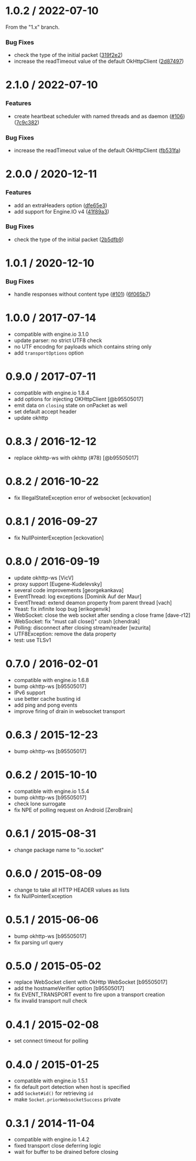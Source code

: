 
1.0.2 / 2022-07-10
==================

From the "1.x" branch.

### Bug Fixes

* check the type of the initial packet ([319f2e2](https://github.com/socketio/engine.io-client-java/commit/319f2e21bedced2866790671b3ae9ae7b0fabb82))
* increase the readTimeout value of the default OkHttpClient ([2d87497](https://github.com/socketio/engine.io-client-java/commit/2d874971c2428a7a444b3a33afe66aedcdce3a96))



2.1.0 / 2022-07-10
==================

### Features

* create heartbeat scheduler with named threads and as daemon ([#106](https://github.com/socketio/engine.io-client-java/issues/106)) ([7c9c382](https://github.com/socketio/engine.io-client-java/commit/7c9c382505f7411544add5a68fa326df3b82d2c1))

### Bug Fixes

* increase the readTimeout value of the default OkHttpClient ([fb531fa](https://github.com/socketio/engine.io-client-java/commit/fb531fab30968a4b65a402c81f37e92dd5671f33))



2.0.0 / 2020-12-11
==================

### Features

* add an extraHeaders option ([dfe65e3](https://github.com/socketio/engine.io-client-java/commit/dfe65e3b3b5eab4c3fddb9dfbf53d684fe461043))
* add support for Engine.IO v4 ([41f89a3](https://github.com/socketio/engine.io-client-java/commit/41f89a38b7594f54ee9906bc91051874a60b690d))

### Bug Fixes

* check the type of the initial packet ([2b5dfb9](https://github.com/socketio/engine.io-client-java/commit/2b5dfb99f8f865362ddc0a17f52e8b70269d7572))


1.0.1 / 2020-12-10
==================

### Bug Fixes

* handle responses without content type ([#101](https://github.com/socketio/engine.io-client-java/issues/101)) ([6f065b7](https://github.com/socketio/engine.io-client-java/commit/6f065b7a62603730979d43cec71af0046ca4ab7c))

1.0.0 / 2017-07-14
==================

* compatible with engine.io 3.1.0
* update parser: no strict UTF8 check
* no UTF encodng for payloads which contains string only
* add `transportOptions` option

0.9.0 / 2017-07-11
==================

* compatible with engine.io 1.8.4
* add options for injecting OKHttpClient [@b95505017]
* emit data on `closing` state on onPacket as well
* set default accept header
* update okhttp

0.8.3 / 2016-12-12
==================

* replace okhttp-ws with okhttp (#78) [@b95505017]

0.8.2 / 2016-10-22
==================

* fix IllegalStateException error of websocket [eckovation]

0.8.1 / 2016-09-27
==================

* fix NullPointerException [eckovation]

0.8.0 / 2016-09-19
==================

* update okhttp-ws [VicV]
* proxy support [Eugene-Kudelevsky]
* several code improvements [georgekankava]
* EventThread: log exceptions [Dominik Auf der Maur]
* EventThread: extend deamon property from parent thread [vach]
* Yeast: fix infinite loop bug [erikogenvik]
* WebSocket: close the web socket after sending a close frame [dave-r12]
* WebSocket: fix "must call close()" crash [chendrak]
* Polling: disconnect after closing stream/reader [wzurita]
* UTF8Exception: remove the data property
* test: use TLSv1

0.7.0 / 2016-02-01
==================

* compatible with engine.io 1.6.8
* bump okhttp-ws [b95505017]
* IPv6 support
* use better cache busting id
* add ping and pong events
* improve firing of drain in websocket transport

0.6.3 / 2015-12-23
==================

* bump okhttp-ws [b95505017]

0.6.2 / 2015-10-10
==================

* compatible with engine.io 1.5.4
* bump okhttp-ws [b95505017]
* check lone surrogate
* fix NPE of polling request on Android [ZeroBrain]

0.6.1 / 2015-08-31
==================

* change package name to "io.socket"

0.6.0 / 2015-08-09
==================

* change to take all HTTP HEADER values as lists
* fix NullPointerException

0.5.1 / 2015-06-06
==================

* bump okhttp-ws [b95505017]
* fix parsing url query

0.5.0 / 2015-05-02
==================

* replace WebSocket client with OkHttp WebSocket [b95505017]
* add the hostnameVerifier option [b95505017]
* fix EVENT_TRANSPORT event to fire upon a transport creation
* fix invalid transport null check

0.4.1 / 2015-02-08
==================

* set connect timeout for polling

0.4.0 / 2015-01-25
==================

* compatible with engine.io 1.5.1
* fix default port detection when host is specified
* add `Socket#id()` for retrieving `id`
* make `Socket.priorWebsocketSuccess` private

0.3.1 / 2014-11-04
==================

* compatible with engine.io 1.4.2
* fixed transport close deferring logic
* wait for buffer to be drained before closing
